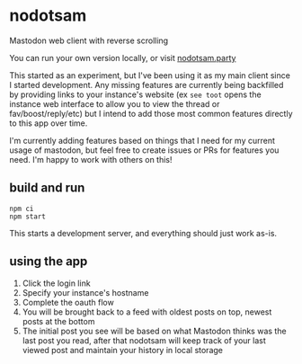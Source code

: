 # nodotsam
Mastodon web client with reverse scrolling

You can run your own version locally, or visit [nodotsam.party](https://nodotsam.party/)

This started as an experiment, but I've been using it as my main client since I started development. Any missing features are currently being backfilled by providing links to your instance's website (ex `see toot` opens the instance web interface to allow you to view the thread or fav/boost/reply/etc) but I intend to add those most common features directly to this app over time.

I'm currently adding features based on things that I need for my current usage of mastodon, but feel free to create issues or PRs for features you need. I'm happy to work with others on this!

## build and run
```
npm ci
npm start
```

This starts a development server, and everything should just work as-is.

## using the app

1. Click the login link
2. Specify your instance's hostname
3. Complete the oauth flow
4. You will be brought back to a feed with oldest posts on top, newest posts at the bottom
5. The initial post you see will be based on what Mastodon thinks was the last post you read, after that nodotsam will keep track of your last viewed post and maintain your history in local storage

